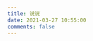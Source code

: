 ```yaml
---
title: 说说
date: 2021-03-27 10:55:00
comments: false
---
```



<script type="text/javascript" src="https://unpkg.com/artitalk"></script>

<div id="artitalk_main"></div>
<script>
new Artitalk({
    appId: 'N2yShDIS5eeA2T6yb5Jqllvy-MdYXbMMI',
    appKey: 'crO33Uj1zAU4hzwJ9K4Ey3sg'
})
</script>
